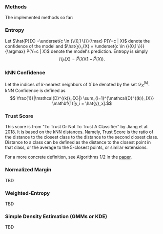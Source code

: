 ### Methods
The implemented methods so far: 

### Entropy
Let $\hat{P}(X) =\underset{c \in {\{0,1 \}}}{\max} P(Y=c | X)$ denote the confidence of the model and $\hat{y}_{X} = \underset{c \in {\{0,1 \}}}{\argmax} P(Y=c | X)$  denote the model's prediction. Entropy is simply $$H_{\hat{P}}(X) = \hat{P}(X)(1-\hat{P}(X)).$$

### kNN Confidence
Let the indices of $k$-nearest neighbors of $X$ be denoted by the set $\mathcal{D}^{(k)}_{X}$. kNN Confidence is defined as $$ \frac{1}{|\mathcal{D}^{(k)}_{X}|} \sum_{i=1}^{\mathcal{D}^{(k)}_{X}} \mathbf{1}[y_i = \hat{y}_x].$$ 

### Trust Score
This score is from "To Trust Or Not To Trust A Classifier" by Jiang et al. 2018. It is based on the kNN distances. Namely, Trust Score is the ratio of the distance to the closest class to the distance to the second closest class. Distance to a class can be defined as the distance to the closest point in that class, or the average to the 5-closest points, or similar extensions.

For a more concrete definition, see Algorithms 1/2 in the [paper](https://arxiv.org/pdf/1805.11783.pdf). 

### Normalized Margin
TBD


### Weighted-Entropy
TBD

### Simple Density Estimation (GMMs or KDE)
TBD

